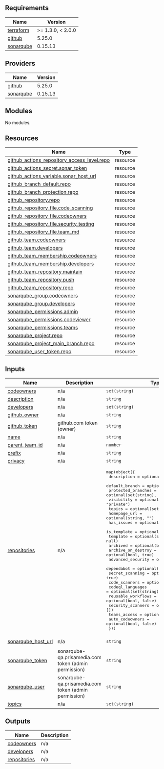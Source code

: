 ## Requirements

| Name | Version |
|------|---------|
| <a name="requirement_terraform"></a> [terraform](#requirement\_terraform) | >= 1.3.0, < 2.0.0 |
| <a name="requirement_github"></a> [github](#requirement\_github) | 5.25.0 |
| <a name="requirement_sonarqube"></a> [sonarqube](#requirement\_sonarqube) | 0.15.13 |

## Providers

| Name | Version |
|------|---------|
| <a name="provider_github"></a> [github](#provider\_github) | 5.25.0 |
| <a name="provider_sonarqube"></a> [sonarqube](#provider\_sonarqube) | 0.15.13 |

## Modules

No modules.

## Resources

| Name | Type |
|------|------|
| [github_actions_repository_access_level.repo](https://registry.terraform.io/providers/integrations/github/5.25.0/docs/resources/actions_repository_access_level) | resource |
| [github_actions_secret.sonar_token](https://registry.terraform.io/providers/integrations/github/5.25.0/docs/resources/actions_secret) | resource |
| [github_actions_variable.sonar_host_url](https://registry.terraform.io/providers/integrations/github/5.25.0/docs/resources/actions_variable) | resource |
| [github_branch_default.repo](https://registry.terraform.io/providers/integrations/github/5.25.0/docs/resources/branch_default) | resource |
| [github_branch_protection.repo](https://registry.terraform.io/providers/integrations/github/5.25.0/docs/resources/branch_protection) | resource |
| [github_repository.repo](https://registry.terraform.io/providers/integrations/github/5.25.0/docs/resources/repository) | resource |
| [github_repository_file.code_scanning](https://registry.terraform.io/providers/integrations/github/5.25.0/docs/resources/repository_file) | resource |
| [github_repository_file.codeowners](https://registry.terraform.io/providers/integrations/github/5.25.0/docs/resources/repository_file) | resource |
| [github_repository_file.security_testing](https://registry.terraform.io/providers/integrations/github/5.25.0/docs/resources/repository_file) | resource |
| [github_repository_file.team_md](https://registry.terraform.io/providers/integrations/github/5.25.0/docs/resources/repository_file) | resource |
| [github_team.codeowners](https://registry.terraform.io/providers/integrations/github/5.25.0/docs/resources/team) | resource |
| [github_team.developers](https://registry.terraform.io/providers/integrations/github/5.25.0/docs/resources/team) | resource |
| [github_team_membership.codeowners](https://registry.terraform.io/providers/integrations/github/5.25.0/docs/resources/team_membership) | resource |
| [github_team_membership.developers](https://registry.terraform.io/providers/integrations/github/5.25.0/docs/resources/team_membership) | resource |
| [github_team_repository.maintain](https://registry.terraform.io/providers/integrations/github/5.25.0/docs/resources/team_repository) | resource |
| [github_team_repository.push](https://registry.terraform.io/providers/integrations/github/5.25.0/docs/resources/team_repository) | resource |
| [github_team_repository.repo](https://registry.terraform.io/providers/integrations/github/5.25.0/docs/resources/team_repository) | resource |
| [sonarqube_group.codeowners](https://registry.terraform.io/providers/jdamata/sonarqube/0.15.13/docs/resources/group) | resource |
| [sonarqube_group.developers](https://registry.terraform.io/providers/jdamata/sonarqube/0.15.13/docs/resources/group) | resource |
| [sonarqube_permissions.admin](https://registry.terraform.io/providers/jdamata/sonarqube/0.15.13/docs/resources/permissions) | resource |
| [sonarqube_permissions.codeviewer](https://registry.terraform.io/providers/jdamata/sonarqube/0.15.13/docs/resources/permissions) | resource |
| [sonarqube_permissions.teams](https://registry.terraform.io/providers/jdamata/sonarqube/0.15.13/docs/resources/permissions) | resource |
| [sonarqube_project.repo](https://registry.terraform.io/providers/jdamata/sonarqube/0.15.13/docs/resources/project) | resource |
| [sonarqube_project_main_branch.repo](https://registry.terraform.io/providers/jdamata/sonarqube/0.15.13/docs/resources/project_main_branch) | resource |
| [sonarqube_user_token.repo](https://registry.terraform.io/providers/jdamata/sonarqube/0.15.13/docs/resources/user_token) | resource |

## Inputs

| Name | Description | Type | Default | Required |
|------|-------------|------|---------|:--------:|
| <a name="input_codeowners"></a> [codeowners](#input\_codeowners) | n/a | `set(string)` | `[]` | no |
| <a name="input_description"></a> [description](#input\_description) | n/a | `string` | `""` | no |
| <a name="input_developers"></a> [developers](#input\_developers) | n/a | `set(string)` | `[]` | no |
| <a name="input_github_owner"></a> [github\_owner](#input\_github\_owner) | n/a | `string` | `""` | no |
| <a name="input_github_token"></a> [github\_token](#input\_github\_token) | github.com token (owner) | `string` | `""` | no |
| <a name="input_name"></a> [name](#input\_name) | n/a | `string` | n/a | yes |
| <a name="input_parent_team_id"></a> [parent\_team\_id](#input\_parent\_team\_id) | n/a | `number` | `null` | no |
| <a name="input_prefix"></a> [prefix](#input\_prefix) | n/a | `string` | `""` | no |
| <a name="input_privacy"></a> [privacy](#input\_privacy) | n/a | `string` | `"closed"` | no |
| <a name="input_repositories"></a> [repositories](#input\_repositories) | n/a | <pre>map(object({<br>    description        = optional(string, "")<br>    default_branch     = optional(string, "")<br>    protected_branches = optional(set(string), [])<br>    visibility         = optional(string, "private")<br>    topics             = optional(set(string), [])<br>    homepage_url       = optional(string, "")<br>    has_issues         = optional(bool, false)<br>    is_template        = optional(bool, false)<br>    template           = optional(string, null)<br>    archived           = optional(bool, false)<br>    archive_on_destroy = optional(bool, true)<br>    advanced_security  = optional(bool, true)<br>    dependabot         = optional(bool, true)<br>    secret_scanning    = optional(bool, true)<br>    code_scanners      = optional(set(string), [])<br>    codeql_languages   = optional(set(string), ["java"])<br>    reusable_workflows = optional(bool, false)<br>    security_scanners  = optional(set(string), [])<br>    teams_access       = optional(map(string), {})<br>    auto_codeowners    = optional(bool, false)<br>  }))</pre> | `{}` | no |
| <a name="input_sonarqube_host_url"></a> [sonarqube\_host\_url](#input\_sonarqube\_host\_url) | n/a | `string` | `"https://sonarqube-qa.prisamedia.com"` | no |
| <a name="input_sonarqube_token"></a> [sonarqube\_token](#input\_sonarqube\_token) | sonarqube-qa.prisamedia.com token (admin permission) | `string` | `""` | no |
| <a name="input_sonarqube_user"></a> [sonarqube\_user](#input\_sonarqube\_user) | sonarqube-qa.prisamedia.com token (admin permission) | `string` | `"admin"` | no |
| <a name="input_topics"></a> [topics](#input\_topics) | n/a | `set(string)` | `[]` | no |

## Outputs

| Name | Description |
|------|-------------|
| <a name="output_codeowners"></a> [codeowners](#output\_codeowners) | n/a |
| <a name="output_developers"></a> [developers](#output\_developers) | n/a |
| <a name="output_repositories"></a> [repositories](#output\_repositories) | n/a |
